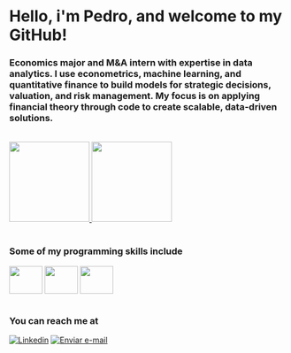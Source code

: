 # Hello, i'm Pedro, and welcome to my GitHub!
<h3> 
Economics major and M&A intern with expertise in data analytics. I use econometrics, machine learning, and quantitative finance to build models for strategic decisions, valuation, and risk management. My focus is on applying financial theory through code to create scalable, data-driven solutions.
</h3>
<br>

<div align="">
  <a href="https://github.com/peuserrano">
    <img height="145em" src="https://github-readme-stats.vercel.app/api?username=peuserrano&count_private=true&include_all_commits=true&show_icons=true&theme=dracula&hide_border=false&show_owner=true"/>
    <img height="145em" src="https://github-readme-stats.vercel.app/api/top-langs/?username=peuserrano&theme=dracula&hide_border=false&&layout=compact"/>
  </a>
</div>

<div style="display: inline_block"><br>

<h3>Some of my programming skills include</h3>
  
  <img align="center" height="50" width="60" src="https://cdn.jsdelivr.net/gh/devicons/devicon/icons/python/python-original.svg" />
          
  <img align="center" height="50" width="60" src="https://cdn.jsdelivr.net/gh/devicons/devicon/icons/mysql/mysql-original-wordmark.svg" />
   
  <img align="center" height="50" width="60" src="https://cdn.jsdelivr.net/gh/devicons/devicon/icons/git/git-original.svg" />

</div>

#

<h3>You can reach me at</h3>

[![Linkedin](https://img.shields.io/badge/LinkedIn-0077B5?style=for-the-badge&logo=linkedin&logoColor=white)](https://www.linkedin.com/in/pedro-serrano-476815201/)
<a href="mailto:pserranonascimento@gmail.com">
  <img src="https://img.shields.io/badge/Gmail-FF0000?style=for-the-badge&logo=Gmail&logoColor=white" alt="Enviar e-mail">
</a>


###

